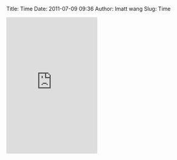Title: Time
Date: 2011-07-09 09:36
Author: lmatt wang
Slug: Time

<iframe src="http://www.arthur.com.tw/show.htm" width="240" height="360" frameborder="0" scrolling="no"></iframe>
